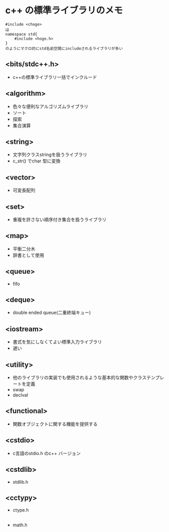 # c++ の標準ライブラリのメモ
```
#include <choge>
は
namespace std{
	#include <hoge.h>
}
のようにマクロ的にstd名前空間にincludeされるライブラリが多い
```

## <bits/stdc++.h\>  
 - c++の標準ライブラリ一括でインクルード  

## <algorithm\> 
 - 色々な便利なアルゴリズムライブラリ
 - ソート
 - 探索
 - 集合演算  

## <string\> 
 - 文字列クラスstringを扱うライブラリ
 - c_str() でchar 型に変換

## <vector\>
 - 可変長配列

## <set\>
 - 重複を許さない順序付き集合を扱うライブラリ

## <map\>
 - 平衡二分木
 - 辞書として使用

## <queue\>
 - fifo

## <deque\>
 - double ended queue(二重終端キュー)

## <iostream\>
 - 書式を気にしなくてよい標準入力ライブラリ
 - 遅い

## <utility\>
 - 他のライブラリの実装でも使用されるような基本的な関数やクラステンプレートを定義
 - swap
 - declval

## <functional\>
 - 関数オブジェクトに関する機能を提供する

## <cstdio\> 
 - c言語のstdio.h のc++ バージョン  

## <cstdlib\>
 - stdlib.h

## <cctypy\>
 - ctype.h

## <cmath>
 - math.h


